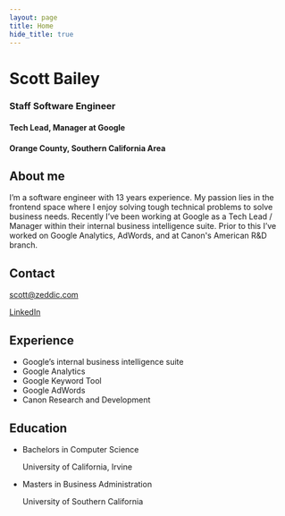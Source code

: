 ```yaml
---
layout: page
title: Home
hide_title: true
---
```


# Scott Bailey

### Staff Software Engineer

#### Tech Lead, Manager at Google

#### Orange County, Southern California Area

## About me

I’m a software engineer with 13 years experience. My passion lies in the frontend space where I enjoy solving tough technical problems to solve business needs. Recently I’ve been working at Google as a Tech Lead / Manager within their internal business intelligence suite. Prior to this I’ve worked on Google Analytics, AdWords, and at Canon's American R&D branch.

## Contact

[scott@zeddic.com](mailto:scott@zeddic.com)

[LinkedIn](https://www.linkedin.com/in/scott-bailey-z)

## Experience

- Google’s internal business intelligence suite
- Google Analytics
- Google Keyword Tool
- Google AdWords
- Canon Research and Development

## Education

- Bachelors in Computer Science

  University of California, Irvine

* Masters in Business Administration

  University of Southern California

